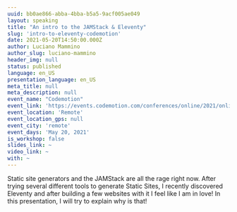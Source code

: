 ```yaml
---
uuid: bb0ae866-abba-4bba-b5a5-9acf005ae049
layout: speaking
title: "An intro to the JAMStack & Eleventy"
slug: 'intro-to-eleventy-codemotion'
date: 2021-05-20T14:50:00.000Z
author: Luciano Mammino
author_slug: luciano-mammino
header_img: null
status: published
language: en_US
presentation_language: en_US
meta_title: null
meta_description: null
event_name: "Codemotion"
event_link: 'https://events.codemotion.com/conferences/online/2021/online-tech-conference-spring/'
event_location: 'Remote'
event_location_gps: null
event_city: 'remote'
event_days: 'May 20, 2021'
is_workshop: false
slides_link: ~
video_link: ~
with: ~
---
```


Static site generators and the JAMStack are all the rage right now. After trying several different tools to generate Static Sites, I recently discovered Eleventy and after building a few websites with it I feel like I am in love! In this presentation, I will try to explain why is that!
